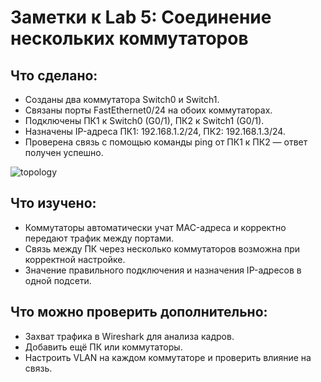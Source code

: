 # Заметки к Lab 5: Соединение нескольких коммутаторов

## Что сделано:
- Созданы два коммутатора Switch0 и Switch1.
- Связаны порты FastEthernet0/24 на обоих коммутаторах.
- Подключены ПК1 к Switch0 (G0/1), ПК2 к Switch1 (G0/1).
- Назначены IP-адреса ПК1: 192.168.1.2/24, ПК2: 192.168.1.3/24.
- Проверена связь с помощью команды ping от ПК1 к ПК2 — ответ получен успешно.

![topology](/images/topology.png)

## Что изучено:
- Коммутаторы автоматически учат MAC-адреса и корректно передают трафик между портами.
- Связь между ПК через несколько коммутаторов возможна при корректной настройке.
- Значение правильного подключения и назначения IP-адресов в одной подсети.

## Что можно проверить дополнительно:
- Захват трафика в Wireshark для анализа кадров.
- Добавить ещё ПК или коммутаторы.
- Настроить VLAN на каждом коммутаторе и проверить влияние на связь.
